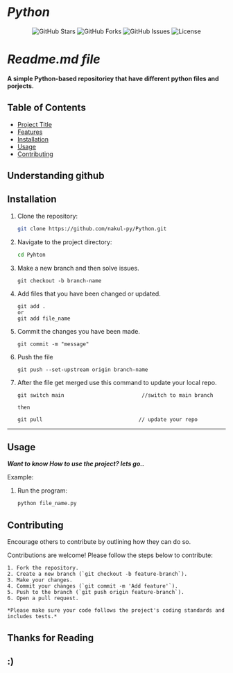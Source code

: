 # *Python* 

<p align="center">
  <img src="https://img.shields.io/github/stars/nakul-py/Python?style=social" alt="GitHub Stars"/>
  <img src="https://img.shields.io/github/forks/nakul-py/Python?style=social" alt="GitHub Forks"/>
  <img src="https://img.shields.io/github/issues/nakul-py/Python" alt="GitHub Issues"/>
  <img src="https://img.shields.io/github/license/nakul-py/Python" alt="License"/>
</p>

# *Readme.md file* 

**A simple Python-based repositoriey that have different python files and porjects.**

## Table of Contents

- [Project Title](#understandinggithub)
- [Features](#features)
- [Installation](#installation)
- [Usage](#usage)
- [Contributing](#contributing)
## Understanding github


## Installation

1. Clone the repository:
    ```bash
    git clone https://github.com/nakul-py/Python.git
    ```
2. Navigate to the project directory:
    ```bash
    cd Pyhton
    ```
3. Make a new branch and then solve issues.
   ```
   git checkout -b branch-name
   ``` 
4.  Add files that you have been changed or updated.
    ```
    git add .
    or 
    git add file_name
    ```
5. Commit the changes you have been made.
   ```
   git commit -m "message"
   ```
6. Push the file 
   ```
   git push --set-upstream origin branch-name
   ```
7. After the file get merged use this command to update your local repo.
   ```
   git switch main                         //switch to main branch

   then

   git pull                               // update your repo
   ```
-----------------------------------

## Usage

***Want to know How to use the project? lets go..***

Example:

1. Run the program:
    ```bash
    python file_name.py
    ```

## Contributing

Encourage others to contribute by outlining how they can do so.

Contributions are welcome! Please follow the steps below to contribute:
```
1. Fork the repository.
2. Create a new branch (`git checkout -b feature-branch`).
3. Make your changes.
4. Commit your changes (`git commit -m 'Add feature'`).
5. Push to the branch (`git push origin feature-branch`).
6. Open a pull request.

*Please make sure your code follows the project's coding standards and includes tests.*

```

## Thanks for Reading

## :)